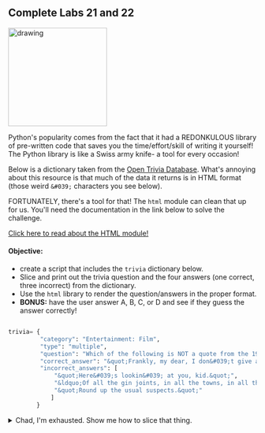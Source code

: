 ## Complete Labs 21 and 22

<img src="https://www.kvcc.me.edu/wp-content/uploads/2020/11/meme-trivia-image.jpg" alt="drawing" width="200"/>

Python's popularity comes from the fact that it had a REDONKULOUS library of pre-written code that saves you the time/effort/skill of writing it yourself! The Python library is like a Swiss army knife- a tool for every occasion!

Below is a dictionary taken from the [Open Trivia Database](https://opentdb.com/api_config.php). What's annoying about this resource is that much of the data it returns is in HTML format (those weird `&#039;` characters you see below).  

FORTUNATELY, there's a tool for that! The `html` module can clean that up for us. You'll need the documentation in the link below to solve the challenge. 

[Click here to read about the HTML module!](https://docs.python.org/3/library/html.html)

#### Objective:
- create a script that includes the `trivia` dictionary below.
- Slice and print out the trivia question and the four answers (one correct, three incorrect) from the dictionary.
- Use the `html` library to render the question/answers in the proper format.
- **BONUS:** have the user answer A, B, C, or D and see if they guess the answer correctly!

```python

trivia= {
         "category": "Entertainment: Film",
         "type": "multiple",
         "question": "Which of the following is NOT a quote from the 1942 film Casablanca? ",
         "correct_answer": "&quot;Frankly, my dear, I don&#039;t give a damn.&quot;",
         "incorrect_answers": [
             "&quot;Here&#039;s lookin&#039; at you, kid.&quot;",
             "&ldquo;Of all the gin joints, in all the towns, in all the world, she walks into mine&hellip;&rdquo;",
             "&quot;Round up the usual suspects.&quot;"
            ]
        }
```

<details>
<summary>Chad, I'm exhausted. Show me how to slice that thing.</summary>
<br>
Fine :-P
<br><br>
<pre>
question= trivia["question"]
correct= trivia["correct_answer"]
incorrect1= trivia["incorrect_answers"][0]
incorrect2= trivia["incorrect_answers"][1]
incorrect3= trivia["incorrect_answers"][2]
</pre>
</details>
